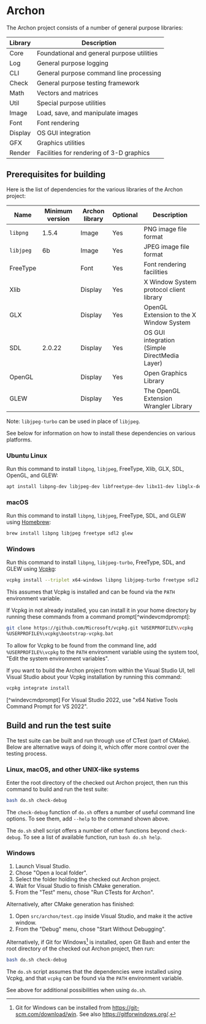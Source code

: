 # Archon

The Archon project consists of a number of general purpose libraries:

  | Library | Description
  |---------|--------------------------------------------
  | Core    | Foundational and general purpose utilities
  | Log     | General purpose logging
  | CLI     | General purpose command line processing
  | Check   | General purpose testing framework
  | Math    | Vectors and matrices
  | Util    | Special purpose utilities
  | Image   | Load, save, and manipulate images
  | Font    | Font rendering
  | Display | OS GUI integration
  | GFX     | Graphics utilities
  | Render  | Facilities for rendering of 3-D graphics


## Prerequisites for building

Here is the list of dependencies for the various libraries of the Archon project:

  | Name      | Minimum version | Archon library | Optional | Description
  |-----------|-----------------|----------------|----------|-----------------------------------------------
  | `libpng`  | 1.5.4           | Image          | Yes      | PNG image file format
  | `libjpeg` | 6b              | Image          | Yes      | JPEG image file format
  | FreeType  |                 | Font           | Yes      | Font rendering facilities
  | Xlib      |                 | Display        | Yes      | X Window System protocol client library
  | GLX       |                 | Display        | Yes      | OpenGL Extension to the X Window System
  | SDL       | 2.0.22          | Display        | Yes      | OS GUI integration (Simple DirectMedia Layer)
  | OpenGL    |                 | Display        | Yes      | Open Graphics Library
  | GLEW      |                 | Display        | Yes      | The OpenGL Extension Wrangler Library

Note: `libjpeg-turbo` can be used in place of `libjpeg`.

See below for information on how to install these dependencies on various platforms.

### Ubuntu Linux

Run this command to install `libpng`, `libjpeg`, FreeType, Xlib, GLX, SDL, OpenGL, and GLEW:

```sh
apt install libpng-dev libjpeg-dev libfreetype-dev libx11-dev libglx-dev libsdl2-dev libgl-dev libglew-dev
```

### macOS

Run this command to install `libpng`, `libjpeg`, FreeType, SDL, and GLEW using
[Homebrew][homebrew]:

```sh
brew install libpng libjpeg freetype sdl2 glew
```

### Windows

Run this command to install `libpng`, `libjpeg-turbo`, FreeType, SDL, and GLEW using
[Vcpkg][vcpkg]:


```sh
vcpkg install --triplet x64-windows libpng libjpeg-turbo freetype sdl2 glew
```

This assumes that Vcpkg is installed and can be found via the `PATH` environment variable.

If Vcpkg in not already installed, you can install it in your home directory by running
these commands from a command prompt[^windevcmdprompt]:

```sh
git clone https://github.com/Microsoft/vcpkg.git %USERPROFILE%\vcpkg
%USERPROFILE%\vcpkg\bootstrap-vcpkg.bat
```

To allow for Vcpkg to be found from the command line, add `%USERPROFILE%\vcpkg` to the
`PATH` environment variable using the system tool, "Edit the system environment variables".

If you want to build the Archon project from within the Visual Studio UI, tell Visual Studio
about your Vcpkg installation by running this command:

```sh
vcpkg integrate install
```


[homebrew]: https://brew.sh/
[vcpkg]: https://github.com/Microsoft/vcpkg

[^windevcmdprompt] For Visual Studio 2022, use "x64 Native Tools Command Prompt for VS
2022".


## Build and run the test suite

The test suite can be built and run through use of CTest (part of CMake). Below are
alternative ways of doing it, which offer more control over the testing process.

### Linux, macOS, and other UNIX-like systems

Enter the root directory of the checked out Archon project, then run this command to build
and run the test suite:

```sh
bash do.sh check-debug
```

The `check-debug` function of `do.sh` offers a number of useful command line options. To see
them, add `--help` to the command shown above.

The `do.sh` shell script offers a number of other functions beyond `check-debug`. To see a
list of available function, run `bash do.sh help`.

### Windows

1. Launch Visual Studio.
2. Chose "Open a local folder".
3. Select the folder holding the checked out Archon project.
4. Wait for Visual Studio to finish CMake generation.
5. From the "Test" menu, chose "Run CTests for Archon".

Alternatively, after CMake generation has finished:
1. Open `src/archon/test.cpp` inside Visual Studio, and make it the active window.
2. From the "Debug" menu, chose "Start Without Debugging".

Alternatively, if Git for Windows[^gitfw] is installed, open Git Bash and enter the root
directory of the checked out Archon project, then run:

```sh
bash do.sh check-debug
```

The `do.sh` script assumes that the dependencies were installed using Vcpkg, and that
`vcpkg` can be found via the `PATH` environment variable.

See above for additional possibilities when using `do.sh`.

[^gitfw]: Git for Windows can be installed from https://git-scm.com/download/win. See also
    https://gitforwindows.org/.
